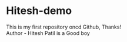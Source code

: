 # Hitesh-demo
This is my first repository oncd  Github, Thanks!
<br>
Author - Hitesh Patil is a Good boy